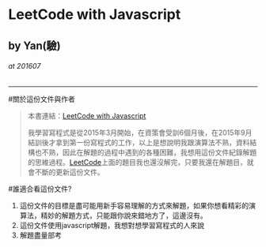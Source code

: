 # LeetCode with Javascript
## by Yan(驗)   
###### at 201607

***

#關於這份文件與作者
>本書連結：[LeetCode with Javascript](https://www.gitbook.com/read/book/skyyen999/-leetcode-with-javascript)  
>
> 我學習寫程式是從2015年3月開始，在資策會受訓6個月後，在2015年9月結訓後才拿到第一份寫程式的工作，以上是想說明我跟演算法不熟，資料結構也不熟，因此在解題的過程中遇到的各種困難，我想用這份文件紀錄解題的思維過程。[LeetCode](https://leetcode.com/problemset/algorithms/)上面的題目我也還沒解完，只要我還在解題目，就會不斷的更新這份文件。

#誰適合看這份文件?
1. 這份文件的目標是盡可能用新手容易理解的方式來解題，如果你想看精彩的演算法，精妙的解題方式，只能跟你說來錯地方了，這邊沒有。
2. 這份文件使用javascript解題，我想對想學習寫程式的人來說
3. 解題盡量部考






## 








